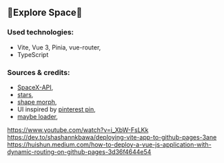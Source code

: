 ## :construction:Explore Space:construction:

### Used technologies:
* Vite, Vue 3, Pinia, vue-router, 
* TypeScript

### Sources & credits:
* [SpaceX-API](https://github.com/r-spacex/SpaceX-API),
* [stars](https://codepen.io/chriskschneider/pen/GgPeOe),
* [shape morph](https://codepen.io/kunj4u/pen/vrQzjy),
* UI inspired by [pinterest pin](https://pl.pinterest.com/pin/69805862964145090/),
* [maybe loader](https://codepen.io/Amaj/pen/azXvXY),

https://www.youtube.com/watch?v=i_XbW-FsLKk
https://dev.to/shashannkbawa/deploying-vite-app-to-github-pages-3ane
https://huishun.medium.com/how-to-deploy-a-vue-js-application-with-dynamic-routing-on-github-pages-3d36f4644e54
